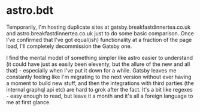 # astro.bdt

Temporarily, I'm hosting duplicate sites at gatsby.breakfastdinnertea.co.uk and astro.breakfastdinnertea.co.uk just to do some basic comparison. Once I've confirmed that I've got equal(ish) functionality at a fraction of the page load, I'll completely decommission the Gatsby one.

I find the mental model of something simpler like astro easier to understand (it could have just as easily been eleventy, but the allure of the new and all that) - especially when I've put it down for a while. Gatsby leaves me constantly feeling like I'm migrating to the next version without ever having a moment to build new stuff, and then the integrations with third parties (the internal graphql api etc) are hard to grok after the fact. It's a bit like regexes - easy enough to read, but leave it a month and it's all a foreign language to me at first glance.
